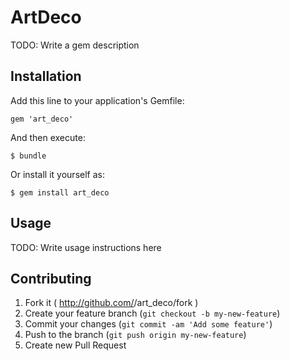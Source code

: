 # ArtDeco

TODO: Write a gem description

## Installation

Add this line to your application's Gemfile:

    gem 'art_deco'

And then execute:

    $ bundle

Or install it yourself as:

    $ gem install art_deco

## Usage

TODO: Write usage instructions here

## Contributing

1. Fork it ( http://github.com/<my-github-username>/art_deco/fork )
2. Create your feature branch (`git checkout -b my-new-feature`)
3. Commit your changes (`git commit -am 'Add some feature'`)
4. Push to the branch (`git push origin my-new-feature`)
5. Create new Pull Request
